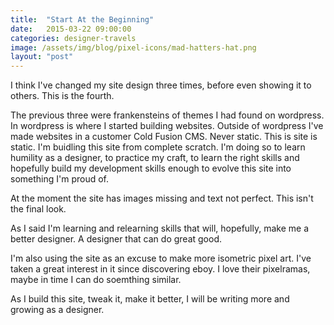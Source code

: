 ```yaml
---
title:  "Start At the Beginning"
date:   2015-03-22 09:00:00
categories: designer-travels
image: /assets/img/blog/pixel-icons/mad-hatters-hat.png
layout: "post"
---
```

I think I've changed my site design three times, before even showing it to others. This is the fourth.

The previous three were frankensteins of themes I had found on wordpress. 
In wordpress is where I started building websites. Outside of wordpress I've made websites in a customer Cold Fusion CMS. Never static. This is site is static. I'm buidling this site from complete scratch. I'm doing so to learn humility as a designer, to practice my craft, to learn the right skills and hopefully build my development skills enough to evolve this site into something I'm proud of.

At the moment the site has images missing and text not perfect. This isn't the final look.

As I said I'm learning and relearning skills that will, hopefully, make me a better designer. A designer that can do great good.

I'm also using the site as an excuse to make more isometric pixel art. I've taken a great interest in it since discovering eboy. I love their pixelramas, maybe in time I can do soemthing similar.

As I build this site, tweak it, make it better, I will be writing more and growing as a designer.